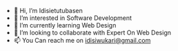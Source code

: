 - 👋 Hi, I’m Idisietutubasen
- 👀 I’m interested in Software Development
- 🌱 I’m currently learning Web Design
- 💞️ I’m looking to collaborate with Expert On Web Design
- 📫 You Can reach me on idisiwukari@gmail.com

<!---
Idisietutubasen/Idisietutubasen is a ✨ special ✨ repository because its `README.md` (this file) appears on your GitHub profile.
You can click the Preview link to take a look at your changes.
--->
